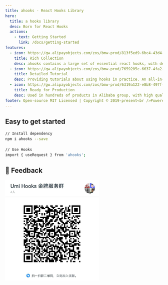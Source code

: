 ```yaml
---
title: ahooks - React Hooks Library
hero:
  title: a hooks library
  desc: Born for React Hooks
  actions:
    - text: Getting Started
      link: /docs/getting-started
features:
  - icon: https://gw.alipayobjects.com/zos/bmw-prod/813f5ed9-6bc4-43d4-9f74-ec81ecf35733/k7htg6n4_w144_h144.png
    title: Rich Collection
    desc: ahooks contains a large set of essential react hooks, with demos and examples for each one of them.
  - icon: https://gw.alipayobjects.com/zos/bmw-prod/7659205c-6637-4fa2-8529-d32e5818304b/k7htflfb_w144_h144.png
    title: Detailed Tutorial
    desc: Providing tutorials about using hooks in practice. An all-in-one place to learn for pro coders and newcomers.
  - icon: https://gw.alipayobjects.com/zos/bmw-prod/6319a122-e8b8-497f-9b45-37cfbe77edaa/k7htfx7t_w144_h144.png
    title: Ready for Production
    desc: Used in hundreds of products in Alibaba group, with high quality and robustness.
footer: Open-source MIT Licensed | Copyright © 2019-present<br />Powered by [dumi](https://d.umijs.org)
---
```


## Easy to get started

```bash
// Install dependency
npm i ahooks --save

// Use Hooks
import { useRequest } from 'ahooks';
```

## 👥 Feedback

<img src="https://raw.githubusercontent.com/alibaba/hooks/master/dingtalk.jpg" width="300" />
